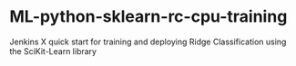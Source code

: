 # ML-python-sklearn-rc-cpu-training
Jenkins X quick start for training and deploying Ridge Classification using the SciKit-Learn library
